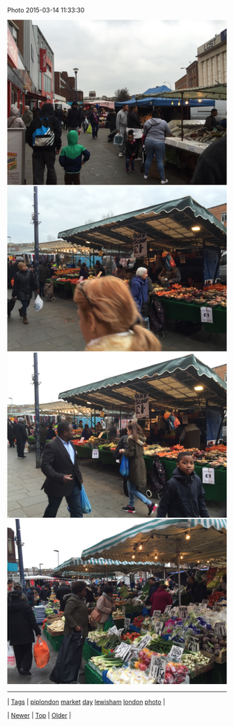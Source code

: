 <!--
title: Photo 2015-03-14 11
date: 2020-06-28T15:27:00.072Z
tags: piplondon, market, day, lewisham, london, photo
-->


Photo 2015-03-14 11:33:30

![](113589459274-0.jpg)
![](113589459274-1.jpg)
![](113589459274-2.jpg)
![](113589459274-3.jpg)

<!--BOTTOM-POST-NAVIGATION-->
---

| [Tags](tags.md) | [piplondon](tag-piplondon.md) [market](tag-market.md) [day](tag-day.md) [lewisham](tag-lewisham.md) [london](tag-london.md) [photo](tag-photo.md) |

| [Newer](113589441437.md) | [Top](index.md) | [Older](113732219504.md) |